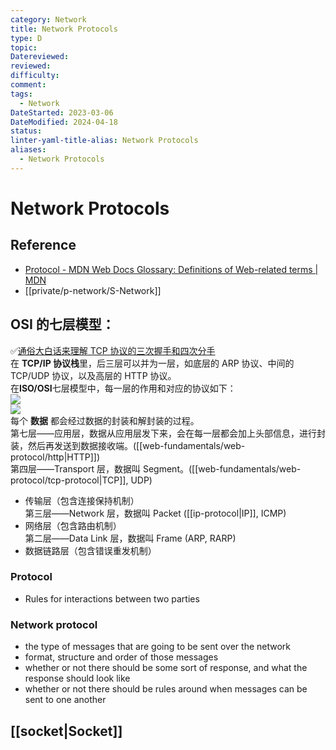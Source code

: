 ```yaml
---
category: Network
title: Network Protocols
type: D
topic: 
Datereviewed: 
reviewed: 
difficulty: 
comment: 
tags:
  - Network
DateStarted: 2023-03-06
DateModified: 2024-04-18
status: 
linter-yaml-title-alias: Network Protocols
aliases:
  - Network Protocols
---
```


# Network Protocols

## Reference

- [Protocol - MDN Web Docs Glossary: Definitions of Web-related terms | MDN](https://developer.mozilla.org/en-US/docs/Glossary/Protocol)
- [[private/p-network/S-Network]]

## OSI 的七层模型：

✅[通俗大白话来理解 TCP 协议的三次握手和四次分手](https://link.juejin.cn/?target=https%3A%2F%2Fgithub.com%2Fjawil%2Fblog%2Fissues%2F14 "https://github.com/jawil/blog/issues/14")  
在 **TCP/IP 协议栈**里，后三层可以并为一层，如底层的 ARP 协议、中间的 TCP/UDP 协议，以及高层的 HTTP 协议。  
在**ISO/OSI**七层模型中，每一层的作用和对应的协议如下：  
[![](https://camo.githubusercontent.com/b5edc916eebc7117d31a8f47d194def70e8e3fe3269f7a92647da93b35ca3bbe/687474703a2f2f75706c6f61642d696d616765732e6a69616e7368752e696f2f75706c6f61645f696d616765732f323434383735322d323062333132323731313732616364632e6769663f696d6167654d6f6772322f6175746f2d6f7269656e742f7374726970253743696d61676556696577322f322f772f31323430)](https://camo.githubusercontent.com/b5edc916eebc7117d31a8f47d194def70e8e3fe3269f7a92647da93b35ca3bbe/687474703a2f2f75706c6f61642d696d616765732e6a69616e7368752e696f2f75706c6f61645f696d616765732f323434383735322d323062333132323731313732616364632e6769663f696d6167654d6f6772322f6175746f2d6f7269656e742f7374726970253743696d61676556696577322f322f772f31323430)  
[![](https://camo.githubusercontent.com/3568ca73ef69fb3fbccf7f03867933c98b4ec3c99721261389faba43ca56c928/687474703a2f2f75706c6f61642d696d616765732e6a69616e7368752e696f2f75706c6f61645f696d616765732f323434383735322d313235396366326233646635333766342e6a70673f696d6167654d6f6772322f6175746f2d6f7269656e742f7374726970253743696d61676556696577322f322f772f31323430)](https://camo.githubusercontent.com/3568ca73ef69fb3fbccf7f03867933c98b4ec3c99721261389faba43ca56c928/687474703a2f2f75706c6f61642d696d616765732e6a69616e7368752e696f2f75706c6f61645f696d616765732f323434383735322d313235396366326233646635333766342e6a70673f696d6167654d6f6772322f6175746f2d6f7269656e742f7374726970253743696d61676556696577322f322f772f31323430)  
每个 **数据** 都会经过数据的封装和解封装的过程。  
第七层——应用层，数据从应用层发下来，会在每一层都会加上头部信息，进行封装，然后再发送到数据接收端。([[web-fundamentals/web-protocol/http|HTTP]])  
第四层——Transport 层，数据叫 Segment。([[web-fundamentals/web-protocol/tcp-protocol|TCP]], UDP)

- 传输层（包含连接保持机制）  
  第三层——Network 层，数据叫 Packet ([[ip-protocol|IP]], ICMP)
- 网络层（包含路由机制）  
  第二层——Data Link 层，数据叫 Frame (ARP, RARP)
- 数据链路层（包含错误重发机制）

### Protocol

- Rules for interactions between two parties

### Network protocol

- the type of messages that are going to be sent over the network
- format, structure and order of those messages
- whether or not there should be some sort of response, and what the response should look like
- whether or not there should be rules around when messages can be sent to one another

## [[socket|Socket]]
